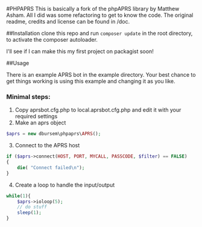 #PHPAPRS
This is basically a fork of the phpAPRS library by Matthew Asham.
All I did was some refactoring to get to know the code.
The original readme, credits and license can be found in /doc.

##Installation
clone this repo and run `composer update` in the root directory, to activate the composer autoloader. 

I'll see if I can make this my first project on packagist soon!

##Usage

There is an example APRS bot in the example directory. Your best chance to get things working is using this example and
changing it as you like. 

### Minimal steps:
1. Copy aprsbot.cfg.php to local.aprsbot.cfg.php and edit it with your required settings
2. Make an aprs object
```php
$aprs = new dbursem\phpaprs\APRS();
```
3. Connect to the APRS host
```php
if ($aprs->connect(HOST, PORT, MYCALL, PASSCODE, $filter) == FALSE) 
{
    die( "Connect failed\n");
}
```
4. Create a loop to handle the input/output
```php
while(1){
	$aprs->ioloop(5);
	// do stuff
	sleep(1);
}
```
